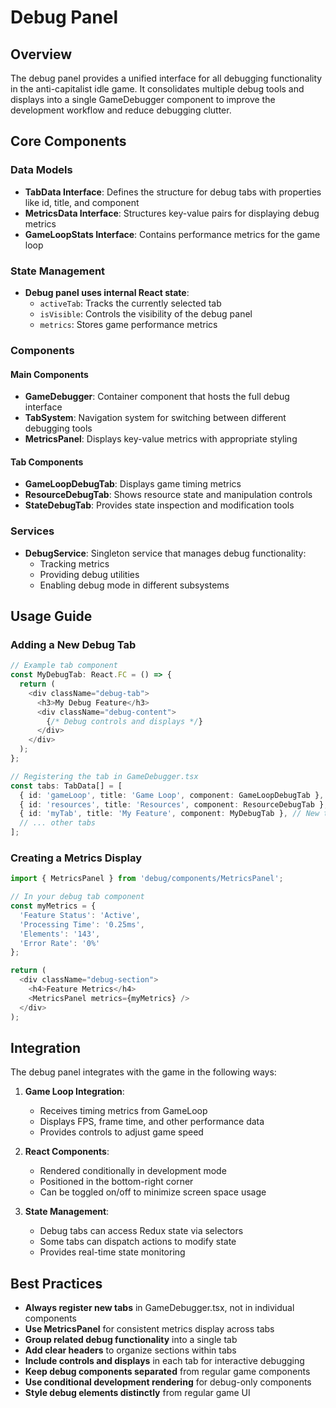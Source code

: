 # Debug Panel

## Overview
The debug panel provides a unified interface for all debugging functionality in the anti-capitalist idle game. It consolidates multiple debug tools and displays into a single GameDebugger component to improve the development workflow and reduce debugging clutter.

## Core Components

### Data Models
- **TabData Interface**: Defines the structure for debug tabs with properties like id, title, and component
- **MetricsData Interface**: Structures key-value pairs for displaying debug metrics
- **GameLoopStats Interface**: Contains performance metrics for the game loop

### State Management
- **Debug panel uses internal React state**:
  - `activeTab`: Tracks the currently selected tab
  - `isVisible`: Controls the visibility of the debug panel
  - `metrics`: Stores game performance metrics

### Components

#### Main Components
- **GameDebugger**: Container component that hosts the full debug interface
- **TabSystem**: Navigation system for switching between different debugging tools
- **MetricsPanel**: Displays key-value metrics with appropriate styling

#### Tab Components
- **GameLoopDebugTab**: Displays game timing metrics
- **ResourceDebugTab**: Shows resource state and manipulation controls
- **StateDebugTab**: Provides state inspection and modification tools

### Services
- **DebugService**: Singleton service that manages debug functionality:
  - Tracking metrics
  - Providing debug utilities
  - Enabling debug mode in different subsystems

## Usage Guide

### Adding a New Debug Tab

```typescript
// Example tab component
const MyDebugTab: React.FC = () => {
  return (
    <div className="debug-tab">
      <h3>My Debug Feature</h3>
      <div className="debug-content">
        {/* Debug controls and displays */}
      </div>
    </div>
  );
};

// Registering the tab in GameDebugger.tsx
const tabs: TabData[] = [
  { id: 'gameLoop', title: 'Game Loop', component: GameLoopDebugTab },
  { id: 'resources', title: 'Resources', component: ResourceDebugTab },
  { id: 'myTab', title: 'My Feature', component: MyDebugTab }, // New tab
  // ... other tabs
];
```

### Creating a Metrics Display

```typescript
import { MetricsPanel } from 'debug/components/MetricsPanel';

// In your debug tab component
const myMetrics = {
  'Feature Status': 'Active',
  'Processing Time': '0.25ms',
  'Elements': '143',
  'Error Rate': '0%'
};

return (
  <div className="debug-section">
    <h4>Feature Metrics</h4>
    <MetricsPanel metrics={myMetrics} />
  </div>
);
```

## Integration

The debug panel integrates with the game in the following ways:

1. **Game Loop Integration**:
   - Receives timing metrics from GameLoop
   - Displays FPS, frame time, and other performance data
   - Provides controls to adjust game speed

2. **React Components**:
   - Rendered conditionally in development mode
   - Positioned in the bottom-right corner
   - Can be toggled on/off to minimize screen space usage

3. **State Management**:
   - Debug tabs can access Redux state via selectors
   - Some tabs can dispatch actions to modify state
   - Provides real-time state monitoring

## Best Practices

- **Always register new tabs** in GameDebugger.tsx, not in individual components
- **Use MetricsPanel** for consistent metrics display across tabs
- **Group related debug functionality** into a single tab
- **Add clear headers** to organize sections within tabs
- **Include controls and displays** in each tab for interactive debugging
- **Keep debug components separated** from regular game components
- **Use conditional development rendering** for debug-only components
- **Style debug elements distinctly** from regular game UI